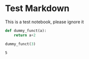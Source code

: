 # Test Markdown
This is a test notebook, please ignore it


```python
def dummy_funct(a):
    return a+2
```


```python
dummy_funct(3)
```




    5



